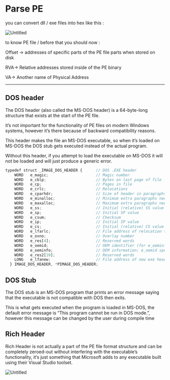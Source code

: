 # Parse PE

you can convert dll / exe files into hex like this :

![Untitled](Parse%20PE%207af91bce3bf64a2b88223932986e84e0/Untitled.png)

to know PE file / before that you should now :

Offset → addresses of specific parts of the PE file parts when stored on disk

RVA→ Relative addresses stored inside of the PE binary

VA→ Another name of Physical Address

_________________________________________________________________________

## DOS header

The DOS header (also called the MS-DOS header) is a 64-byte-long structure that exists at the start of the PE file.

it’s not important for the functionality of PE files on modern 
Windows systems, however it’s there because of backward compatibility 
reasons.

This header makes the file an MS-DOS executable, so when it’s loaded
 on MS-DOS the DOS stub gets executed instead of the actual program.

Without this header, if you attempt to load the executable on MS-DOS
 it will not be loaded and will just produce a generic error.

```jsx
typedef struct _IMAGE_DOS_HEADER {      // DOS .EXE header
    WORD   e_magic;                     // Magic number
    WORD   e_cblp;                      // Bytes on last page of file
    WORD   e_cp;                        // Pages in file
    WORD   e_crlc;                      // Relocations
    WORD   e_cparhdr;                   // Size of header in paragraphs
    WORD   e_minalloc;                  // Minimum extra paragraphs needed
    WORD   e_maxalloc;                  // Maximum extra paragraphs needed
    WORD   e_ss;                        // Initial (relative) SS value
    WORD   e_sp;                        // Initial SP value
    WORD   e_csum;                      // Checksum
    WORD   e_ip;                        // Initial IP value
    WORD   e_cs;                        // Initial (relative) CS value
    WORD   e_lfarlc;                    // File address of relocation table
    WORD   e_ovno;                      // Overlay number
    WORD   e_res[4];                    // Reserved words
    WORD   e_oemid;                     // OEM identifier (for e_oeminfo)
    WORD   e_oeminfo;                   // OEM information; e_oemid specific
    WORD   e_res2[10];                  // Reserved words
    LONG   e_lfanew;                    // File address of new exe header
  } IMAGE_DOS_HEADER, *PIMAGE_DOS_HEADER;
```

## DOS Stub

The DOS stub is an MS-DOS program that prints an error message saying that the executable is not compatible with DOS then exits.

This is what gets executed when the program is loaded in MS-DOS, the
 default error message is “This program cannot be run in DOS mode.”, 
however this message can be changed by the user during compile time

## Rich Header

Rich Header is not actually a part of the PE file format structure and can be completely zeroed-out without interfering with the executable’s functionality, it’s just something that Microsoft adds to any executable built using their Visual Studio toolset.

![Untitled](Parse%20PE%207af91bce3bf64a2b88223932986e84e0/Untitled%201.png)
